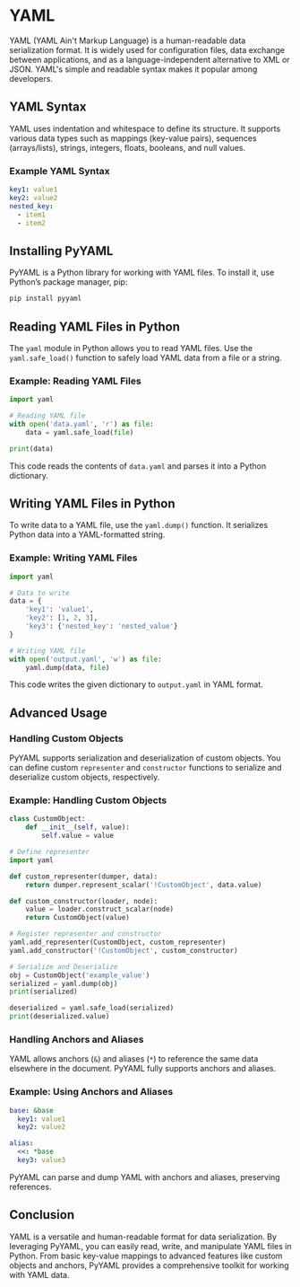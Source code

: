 # YAML

YAML (YAML Ain't Markup Language) is a human-readable data serialization format. It is widely used for configuration files, data exchange between applications, and as a language-independent alternative to XML or JSON. YAML's simple and readable syntax makes it popular among developers.

## YAML Syntax

YAML uses indentation and whitespace to define its structure. It supports various data types such as mappings (key-value pairs), sequences (arrays/lists), strings, integers, floats, booleans, and null values.

### Example YAML Syntax

```yaml
key1: value1
key2: value2
nested_key:
  - item1
  - item2
```

## Installing PyYAML

PyYAML is a Python library for working with YAML files. To install it, use Python’s package manager, pip:

```bash
pip install pyyaml
```

## Reading YAML Files in Python

The `yaml` module in Python allows you to read YAML files. Use the `yaml.safe_load()` function to safely load YAML data from a file or a string.

### Example: Reading YAML Files

```python
import yaml

# Reading YAML file
with open('data.yaml', 'r') as file:
    data = yaml.safe_load(file)

print(data)
```

This code reads the contents of `data.yaml` and parses it into a Python dictionary.

## Writing YAML Files in Python

To write data to a YAML file, use the `yaml.dump()` function. It serializes Python data into a YAML-formatted string.

### Example: Writing YAML Files

```python
import yaml

# Data to write
data = {
    'key1': 'value1',
    'key2': [1, 2, 3],
    'key3': {'nested_key': 'nested_value'}
}

# Writing YAML file
with open('output.yaml', 'w') as file:
    yaml.dump(data, file)
```

This code writes the given dictionary to `output.yaml` in YAML format.

## Advanced Usage

### Handling Custom Objects

PyYAML supports serialization and deserialization of custom objects. You can define custom `representer` and `constructor` functions to serialize and deserialize custom objects, respectively.

### Example: Handling Custom Objects

```python
class CustomObject:
    def __init__(self, value):
        self.value = value

# Define representer
import yaml

def custom_representer(dumper, data):
    return dumper.represent_scalar('!CustomObject', data.value)

def custom_constructor(loader, node):
    value = loader.construct_scalar(node)
    return CustomObject(value)

# Register representer and constructor
yaml.add_representer(CustomObject, custom_representer)
yaml.add_constructor('!CustomObject', custom_constructor)

# Serialize and Deserialize
obj = CustomObject('example_value')
serialized = yaml.dump(obj)
print(serialized)

deserialized = yaml.safe_load(serialized)
print(deserialized.value)
```

### Handling Anchors and Aliases

YAML allows anchors (`&`) and aliases (`*`) to reference the same data elsewhere in the document. PyYAML fully supports anchors and aliases.

### Example: Using Anchors and Aliases

```yaml
base: &base
  key1: value1
  key2: value2

alias:
  <<: *base
  key3: value3
```

PyYAML can parse and dump YAML with anchors and aliases, preserving references.

## Conclusion

YAML is a versatile and human-readable format for data serialization. By leveraging PyYAML, you can easily read, write, and manipulate YAML files in Python. From basic key-value mappings to advanced features like custom objects and anchors, PyYAML provides a comprehensive toolkit for working with YAML data.

